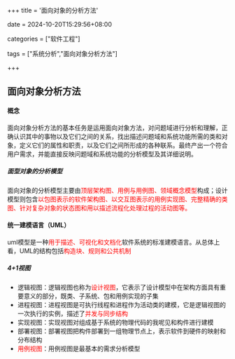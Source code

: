 +++
title = '面向对象的分析方法'

date = 2024-10-20T15:29:56+08:00

categories = ["软件工程"]

tags = ["系统分析","面向对象分析方法"]

+++



## 面向对象分析方法



#### 概念

面向对象分析方法的基本任务是运用面向对象方法，对问题域进行分析和理解，正确认识其中的事物以及它们之间的关系，找出描述问题域和系统功能所需的类和对象，定义它们的属性和职责，以及它们之间所形成的各种联系。最终产出一个符合用户需求，并能直接反映问题域和系统功能的分析模型及其详细说明。 



##### 面型对象的分析模型 

面向对象的分析模型主要由<font color='red'>顶层架构图、用例与用例图、领域概念模型</font>构成；设计模型则包含<font color='red'>以包图表示的软件架构图、以交互图表示的用例实现图、完整精确的类图、针对复杂对象的状态图和用以描述流程化处理过程的活动图等。</font>





#### 统一建模语言（UML）

uml模型是一种<font color='red'>用于描述、可视化和文档化</font>软件系统的标准建模语言。从总体上看，UML的结构包括<font color='red'>构造块、规则和公共机制</font>



##### 4+1视图

- 逻辑视图：逻辑视图也称为<font color='red'>设计视图</font>，它表示了设计模型中在架构方面具有重要意义的部分，既类、子系统、包和用例实现的子集
- 进程视图：进程视图是可执行线程和进程作为活动类的建模，它是逻辑视图的一次执行的实例，描述了<font color='red'>并发与同步结构</font>
- 实现视图：实现视图对组成基于系统的物理代码的我呢见和构件进行建模
- 部署视图：部署视图把构件部署到一组物理节点上，表示软件到硬件的映射和分布结构
- <font color='red'>用例视图</font>：用例视图是最基本的需求分析模型
